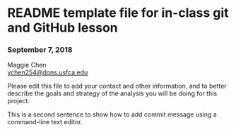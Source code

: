 # README template file for in-class git and GitHub lesson

### September 7, 2018

Maggie Chen    
ychen254@dons.usfca.edu

Please edit this file to add your contact and other information, and to better describe the goals and strategy of the analysis you will be doing for this project.


This is a second sentence to show how to add commit message using a command-line text editor.

